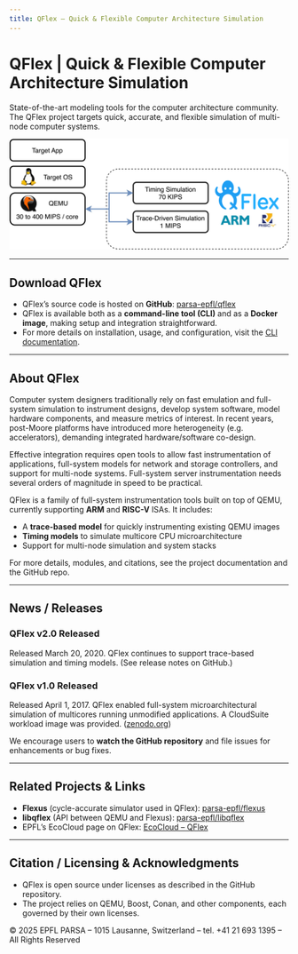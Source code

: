 ```yaml
---
title: QFlex — Quick & Flexible Computer Architecture Simulation
---
```


# QFlex | Quick & Flexible Computer Architecture Simulation

State-of-the-art modeling tools for the computer architecture community.  
The QFlex project targets quick, accurate, and flexible simulation of multi-node computer systems.

![QFlex Overview](logo/qflex_overview_scheme.jpg)

---

## Download QFlex

- QFlex’s source code is hosted on **GitHub**: [parsa-epfl/qflex](https://github.com/parsa-epfl/qflex)  
- QFlex is available both as a **command-line tool (CLI)** and as a **Docker image**, making setup and integration straightforward.  
- For more details on installation, usage, and configuration, visit the [CLI documentation](reference/cli/).

---

## About QFlex

Computer system designers traditionally rely on fast emulation and full-system simulation to instrument designs, develop system software, model hardware components, and measure metrics of interest. In recent years, post-Moore platforms have introduced more heterogeneity (e.g. accelerators), demanding integrated hardware/software co-design.

Effective integration requires open tools to allow fast instrumentation of applications, full-system models for network and storage controllers, and support for multi-node systems. Full-system server instrumentation needs several orders of magnitude in speed to be practical.

QFlex is a family of full-system instrumentation tools built on top of QEMU, currently supporting **ARM** and **RISC-V** ISAs. It includes:

- A **trace-based model** for quickly instrumenting existing QEMU images  
- **Timing models** to simulate multicore CPU microarchitecture  
- Support for multi-node simulation and system stacks

For more details, modules, and citations, see the project documentation and the GitHub repo.

---

## News / Releases

### QFlex v2.0 Released

Released March 20, 2020. QFlex continues to support trace-based simulation and timing models. (See release notes on GitHub.)  

### QFlex v1.0 Released

Released April 1, 2017. QFlex enabled full-system microarchitectural simulation of multicores running unmodified applications. A CloudSuite workload image was provided. ([zenodo.org](https://zenodo.org/records/504368))  

We encourage users to **watch the GitHub repository** and file issues for enhancements or bug fixes.

---

## Related Projects & Links

- **Flexus** (cycle-accurate simulator used in QFlex): [parsa-epfl/flexus](https://github.com/parsa-epfl/flexus)  
- **libqflex** (API between QEMU and Flexus): [parsa-epfl/libqflex](https://github.com/parsa-epfl/libqflex)  
- EPFL’s EcoCloud page on QFlex: [EcoCloud – QFlex](https://ecocloud.epfl.ch/research/sustainable-it-infrastructure/qflex/)  

---

## Citation / Licensing & Acknowledgments

- QFlex is open source under licenses as described in the GitHub repository.  
- The project relies on QEMU, Boost, Conan, and other components, each governed by their own licenses.  

© 2025 EPFL PARSA – 1015 Lausanne, Switzerland – tel. +41 21 693 1395 – All Rights Reserved
